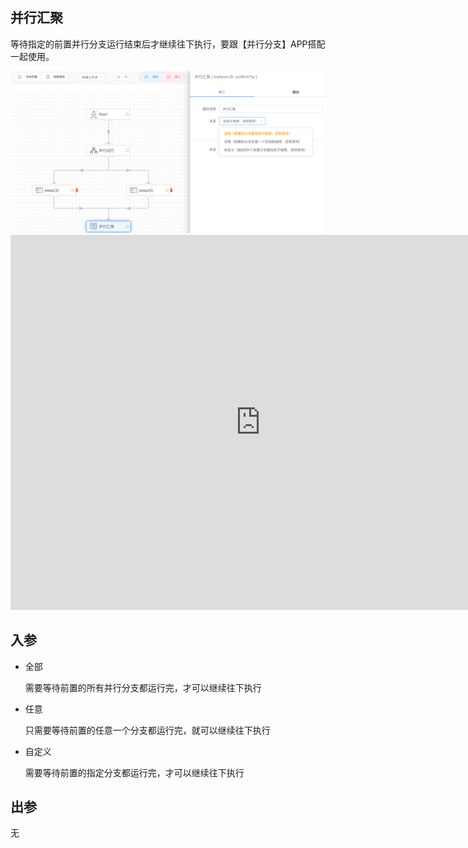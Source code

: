 ## 并行汇聚

等待指定的前置并行分支运行结束后才继续往下执行，要跟【并行分支】APP搭配一起使用。

<img src="./img/parallel_aggregation.png" alt="image-20240821095145960" style="zoom:50%;" />

<iframe 
    width="800" 
    height="600" 
    src="https://www.youtube.com/embed/yeeWO2zKVgA"  frameborder="0" 
    allow="accelerometer; autoplay; encrypted-media; gyroscope; picture-in-picture" 
    allowfullscreen>
</iframe>

## 入参

- 全部

  需要等待前置的所有并行分支都运行完，才可以继续往下执行

- 任意

  只需要等待前置的任意一个分支都运行完，就可以继续往下执行

- 自定义

  需要等待前置的指定分支都运行完，才可以继续往下执行



## 出参

无





